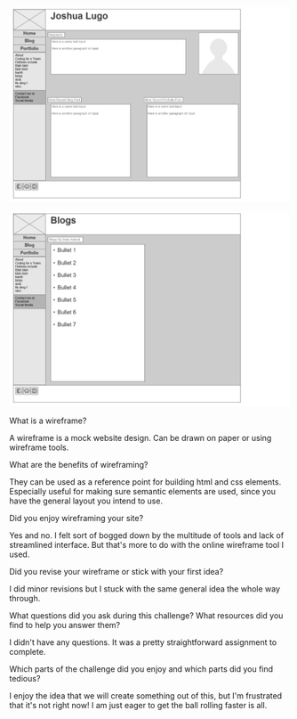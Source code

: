 ![Index](imgs/wireframe-index.png)

![Blog Index](imgs/wireframe-blog-index.png)

What is a wireframe?

A wireframe is a mock website design.  Can be drawn on paper or using wireframe tools.

What are the benefits of wireframing?

They can be used as a reference point for building html and css elements.  Especially useful for making sure semantic elements are used, since you have the general layout you intend to use.

Did you enjoy wireframing your site?

Yes and no.  I felt sort of bogged down by the multitude of tools and lack of streamlined interface.  But that's more to do with the online wireframe tool I used.

Did you revise your wireframe or stick with your first idea?

I did minor revisions but I stuck with the same general idea the whole way through.

What questions did you ask during this challenge? What resources did you find to help you answer them?

I didn't have any questions.  It was a pretty straightforward assignment to complete.

Which parts of the challenge did you enjoy and which parts did you find tedious?

I enjoy the idea that we will create something out of this, but I'm frustrated that it's not right now! I am just eager to get the ball rolling faster is all.